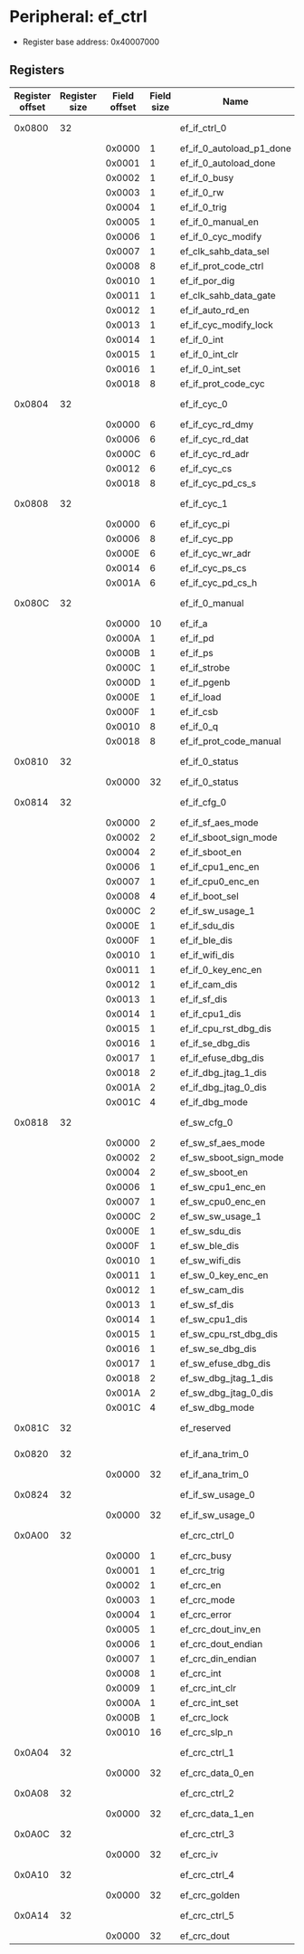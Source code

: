 # Peripheral: ef_ctrl

- Register base address: 0x40007000

## Registers

| Register offset | Register size | Field offset | Field size | Name                     | Direction  | Description       |
| --------------- | ------------- | ------------ | ---------- | ------------------------ | ---------- | ----------------- |
| 0x0800          | 32            |              |            | ef_if_ctrl_0             | read-write | ef_if_ctrl_0.     |
|                 |               | 0x0000       | 1          | ef_if_0_autoload_p1_done |            |                   |
|                 |               | 0x0001       | 1          | ef_if_0_autoload_done    |            |                   |
|                 |               | 0x0002       | 1          | ef_if_0_busy             |            |                   |
|                 |               | 0x0003       | 1          | ef_if_0_rw               |            |                   |
|                 |               | 0x0004       | 1          | ef_if_0_trig             |            |                   |
|                 |               | 0x0005       | 1          | ef_if_0_manual_en        |            |                   |
|                 |               | 0x0006       | 1          | ef_if_0_cyc_modify       |            |                   |
|                 |               | 0x0007       | 1          | ef_clk_sahb_data_sel     |            |                   |
|                 |               | 0x0008       | 8          | ef_if_prot_code_ctrl     |            |                   |
|                 |               | 0x0010       | 1          | ef_if_por_dig            |            |                   |
|                 |               | 0x0011       | 1          | ef_clk_sahb_data_gate    |            |                   |
|                 |               | 0x0012       | 1          | ef_if_auto_rd_en         |            |                   |
|                 |               | 0x0013       | 1          | ef_if_cyc_modify_lock    |            |                   |
|                 |               | 0x0014       | 1          | ef_if_0_int              |            |                   |
|                 |               | 0x0015       | 1          | ef_if_0_int_clr          |            |                   |
|                 |               | 0x0016       | 1          | ef_if_0_int_set          |            |                   |
|                 |               | 0x0018       | 8          | ef_if_prot_code_cyc      |            |                   |
| 0x0804          | 32            |              |            | ef_if_cyc_0              | read-write | ef_if_cyc_0.      |
|                 |               | 0x0000       | 6          | ef_if_cyc_rd_dmy         |            |                   |
|                 |               | 0x0006       | 6          | ef_if_cyc_rd_dat         |            |                   |
|                 |               | 0x000C       | 6          | ef_if_cyc_rd_adr         |            |                   |
|                 |               | 0x0012       | 6          | ef_if_cyc_cs             |            |                   |
|                 |               | 0x0018       | 8          | ef_if_cyc_pd_cs_s        |            |                   |
| 0x0808          | 32            |              |            | ef_if_cyc_1              | read-write | ef_if_cyc_1.      |
|                 |               | 0x0000       | 6          | ef_if_cyc_pi             |            |                   |
|                 |               | 0x0006       | 8          | ef_if_cyc_pp             |            |                   |
|                 |               | 0x000E       | 6          | ef_if_cyc_wr_adr         |            |                   |
|                 |               | 0x0014       | 6          | ef_if_cyc_ps_cs          |            |                   |
|                 |               | 0x001A       | 6          | ef_if_cyc_pd_cs_h        |            |                   |
| 0x080C          | 32            |              |            | ef_if_0_manual           | read-write | ef_if_0_manual.   |
|                 |               | 0x0000       | 10         | ef_if_a                  |            |                   |
|                 |               | 0x000A       | 1          | ef_if_pd                 |            |                   |
|                 |               | 0x000B       | 1          | ef_if_ps                 |            |                   |
|                 |               | 0x000C       | 1          | ef_if_strobe             |            |                   |
|                 |               | 0x000D       | 1          | ef_if_pgenb              |            |                   |
|                 |               | 0x000E       | 1          | ef_if_load               |            |                   |
|                 |               | 0x000F       | 1          | ef_if_csb                |            |                   |
|                 |               | 0x0010       | 8          | ef_if_0_q                |            |                   |
|                 |               | 0x0018       | 8          | ef_if_prot_code_manual   |            |                   |
| 0x0810          | 32            |              |            | ef_if_0_status           | read-write | ef_if_0_status.   |
|                 |               | 0x0000       | 32         | ef_if_0_status           |            |                   |
| 0x0814          | 32            |              |            | ef_if_cfg_0              | read-write | ef_if_cfg_0.      |
|                 |               | 0x0000       | 2          | ef_if_sf_aes_mode        |            |                   |
|                 |               | 0x0002       | 2          | ef_if_sboot_sign_mode    |            |                   |
|                 |               | 0x0004       | 2          | ef_if_sboot_en           |            |                   |
|                 |               | 0x0006       | 1          | ef_if_cpu1_enc_en        |            |                   |
|                 |               | 0x0007       | 1          | ef_if_cpu0_enc_en        |            |                   |
|                 |               | 0x0008       | 4          | ef_if_boot_sel           |            |                   |
|                 |               | 0x000C       | 2          | ef_if_sw_usage_1         |            |                   |
|                 |               | 0x000E       | 1          | ef_if_sdu_dis            |            |                   |
|                 |               | 0x000F       | 1          | ef_if_ble_dis            |            |                   |
|                 |               | 0x0010       | 1          | ef_if_wifi_dis           |            |                   |
|                 |               | 0x0011       | 1          | ef_if_0_key_enc_en       |            |                   |
|                 |               | 0x0012       | 1          | ef_if_cam_dis            |            |                   |
|                 |               | 0x0013       | 1          | ef_if_sf_dis             |            |                   |
|                 |               | 0x0014       | 1          | ef_if_cpu1_dis           |            |                   |
|                 |               | 0x0015       | 1          | ef_if_cpu_rst_dbg_dis    |            |                   |
|                 |               | 0x0016       | 1          | ef_if_se_dbg_dis         |            |                   |
|                 |               | 0x0017       | 1          | ef_if_efuse_dbg_dis      |            |                   |
|                 |               | 0x0018       | 2          | ef_if_dbg_jtag_1_dis     |            |                   |
|                 |               | 0x001A       | 2          | ef_if_dbg_jtag_0_dis     |            |                   |
|                 |               | 0x001C       | 4          | ef_if_dbg_mode           |            |                   |
| 0x0818          | 32            |              |            | ef_sw_cfg_0              | read-write | ef_sw_cfg_0.      |
|                 |               | 0x0000       | 2          | ef_sw_sf_aes_mode        |            |                   |
|                 |               | 0x0002       | 2          | ef_sw_sboot_sign_mode    |            |                   |
|                 |               | 0x0004       | 2          | ef_sw_sboot_en           |            |                   |
|                 |               | 0x0006       | 1          | ef_sw_cpu1_enc_en        |            |                   |
|                 |               | 0x0007       | 1          | ef_sw_cpu0_enc_en        |            |                   |
|                 |               | 0x000C       | 2          | ef_sw_sw_usage_1         |            |                   |
|                 |               | 0x000E       | 1          | ef_sw_sdu_dis            |            |                   |
|                 |               | 0x000F       | 1          | ef_sw_ble_dis            |            |                   |
|                 |               | 0x0010       | 1          | ef_sw_wifi_dis           |            |                   |
|                 |               | 0x0011       | 1          | ef_sw_0_key_enc_en       |            |                   |
|                 |               | 0x0012       | 1          | ef_sw_cam_dis            |            |                   |
|                 |               | 0x0013       | 1          | ef_sw_sf_dis             |            |                   |
|                 |               | 0x0014       | 1          | ef_sw_cpu1_dis           |            |                   |
|                 |               | 0x0015       | 1          | ef_sw_cpu_rst_dbg_dis    |            |                   |
|                 |               | 0x0016       | 1          | ef_sw_se_dbg_dis         |            |                   |
|                 |               | 0x0017       | 1          | ef_sw_efuse_dbg_dis      |            |                   |
|                 |               | 0x0018       | 2          | ef_sw_dbg_jtag_1_dis     |            |                   |
|                 |               | 0x001A       | 2          | ef_sw_dbg_jtag_0_dis     |            |                   |
|                 |               | 0x001C       | 4          | ef_sw_dbg_mode           |            |                   |
| 0x081C          | 32            |              |            | ef_reserved              | read-write | ef_reserved.      |
| 0x0820          | 32            |              |            | ef_if_ana_trim_0         | read-write | ef_if_ana_trim_0. |
|                 |               | 0x0000       | 32         | ef_if_ana_trim_0         |            |                   |
| 0x0824          | 32            |              |            | ef_if_sw_usage_0         | read-write | ef_if_sw_usage_0. |
|                 |               | 0x0000       | 32         | ef_if_sw_usage_0         |            |                   |
| 0x0A00          | 32            |              |            | ef_crc_ctrl_0            | read-write | ef_crc_ctrl_0.    |
|                 |               | 0x0000       | 1          | ef_crc_busy              |            |                   |
|                 |               | 0x0001       | 1          | ef_crc_trig              |            |                   |
|                 |               | 0x0002       | 1          | ef_crc_en                |            |                   |
|                 |               | 0x0003       | 1          | ef_crc_mode              |            |                   |
|                 |               | 0x0004       | 1          | ef_crc_error             |            |                   |
|                 |               | 0x0005       | 1          | ef_crc_dout_inv_en       |            |                   |
|                 |               | 0x0006       | 1          | ef_crc_dout_endian       |            |                   |
|                 |               | 0x0007       | 1          | ef_crc_din_endian        |            |                   |
|                 |               | 0x0008       | 1          | ef_crc_int               |            |                   |
|                 |               | 0x0009       | 1          | ef_crc_int_clr           |            |                   |
|                 |               | 0x000A       | 1          | ef_crc_int_set           |            |                   |
|                 |               | 0x000B       | 1          | ef_crc_lock              |            |                   |
|                 |               | 0x0010       | 16         | ef_crc_slp_n             |            |                   |
| 0x0A04          | 32            |              |            | ef_crc_ctrl_1            | read-write | ef_crc_ctrl_1.    |
|                 |               | 0x0000       | 32         | ef_crc_data_0_en         |            |                   |
| 0x0A08          | 32            |              |            | ef_crc_ctrl_2            | read-write | ef_crc_ctrl_2.    |
|                 |               | 0x0000       | 32         | ef_crc_data_1_en         |            |                   |
| 0x0A0C          | 32            |              |            | ef_crc_ctrl_3            | read-write | ef_crc_ctrl_3.    |
|                 |               | 0x0000       | 32         | ef_crc_iv                |            |                   |
| 0x0A10          | 32            |              |            | ef_crc_ctrl_4            | read-write | ef_crc_ctrl_4.    |
|                 |               | 0x0000       | 32         | ef_crc_golden            |            |                   |
| 0x0A14          | 32            |              |            | ef_crc_ctrl_5            | read-write | ef_crc_ctrl_5.    |
|                 |               | 0x0000       | 32         | ef_crc_dout              |            |                   |
